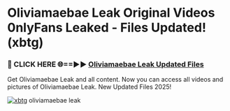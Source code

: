 # Oliviamaebae Leak Original Videos 0nlyFans Leaked - Files Updated! (xbtg)

<h3>🔴 CLICK HERE 🌐==►► <a href="https://tinyurl.com/3hn5wdd3" rel="nofollow">Oliviamaebae Leak Updated Files</a></h3>

Get Oliviamaebae Leak and all content. Now you can access all videos and pictures of Oliviamaebae Leak. New Updated Files 2025!

[![xbtg](https://i.imgur.com/4HnBqBT.gif)](https://tinyurl.com/3hn5wdd3)
oliviamaebae leak